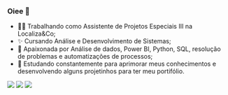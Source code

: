 ### Oiee 👋

- 🧑‍💻 Trabalhando como Assistente de Projetos Especiais III na Localiza&Co;
- ✨ Cursando Análise e Desenvolvimento de Sistemas;
- 💓 Apaixonada por Análise de dados, Power BI, Python, SQL, resolução de problemas e automatizações de processos;
- 🔭 Estudando constantemente para aprimorar meus conhecimentos e desenvolvendo alguns projetinhos para ter meu portifólio.


<div> 

<a href="https://instagram.com/caroolfialho" target="_blank"><img src="https://img.shields.io/badge/-Instagram-%23E4405F?style=for-the-badge&logo=instagram&logoColor=white" target="_blank"></a>
  <a href = "mailto:carolfiialho@gmail.com"><img src="https://img.shields.io/badge/-Gmail-%23333?style=for-the-badge&logo=gmail&logoColor=white" target="_blank"></a>
  <a href="https://www.linkedin.com/in/anacarolinefialho/" target="_blank"><img src="https://img.shields.io/badge/-LinkedIn-%230077B5?style=for-the-badge&logo=linkedin&logoColor=white" target="_blank"></a> 
  
</div>   

